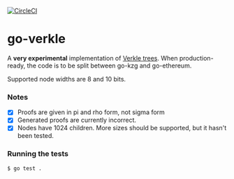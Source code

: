 [![CircleCI](https://circleci.com/gh/gballet/go-verkle.svg?style=shield)](https://circleci.com/gh/gballet/go-verkle)

# go-verkle

A **very experimental** implementation of [Verkle trees](https://notes.ethereum.org/nrQqhVpQRi6acQckwm1Ryg). When production-ready, the code is to be split between go-kzg and go-ethereum.

Supported node widths are 8 and 10 bits.

### Notes

 * [X] Proofs are given in pi and rho form, not sigma form
 * [X] Generated proofs are currently incorrect.
 * [X] Nodes have 1024 children. More sizes should be supported, but it hasn't been tested.

### Running the tests

```
$ go test .
```
